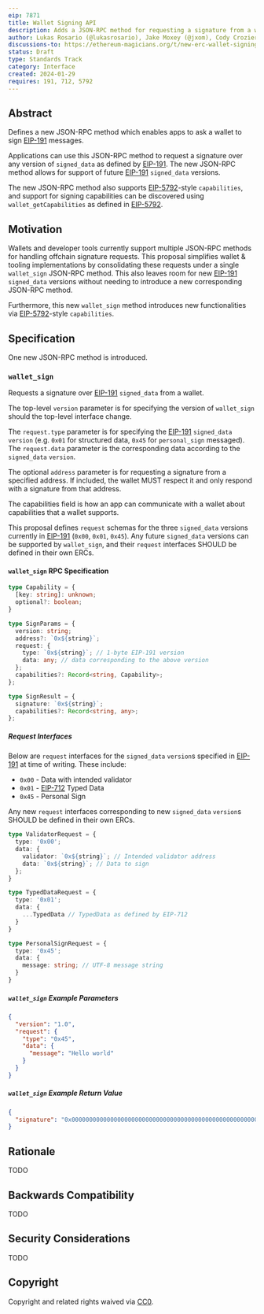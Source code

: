 ```yaml
---
eip: 7871
title: Wallet Signing API
description: Adds a JSON-RPC method for requesting a signature from a wallet
author: Lukas Rosario (@lukasrosario), Jake Moxey (@jxom), Cody Crozier (@wcrozier12), Conner Swenberg (@ilikesymmetry)
discussions-to: https://ethereum-magicians.org/t/new-erc-wallet-signing-api/22718
status: Draft
type: Standards Track
category: Interface
created: 2024-01-29
requires: 191, 712, 5792
---
```


## Abstract

Defines a new JSON-RPC method which enables apps to ask a wallet to sign [EIP-191](./eip-191.md) messages.

Applications can use this JSON-RPC method to request a signature over any version of `signed_data` as defined by [EIP-191](./eip-191.md). The new JSON-RPC method allows for support of future [EIP-191](./eip-191.md) `signed_data` versions.

The new JSON-RPC method also supports [EIP-5792](./eip-5792.md)-style `capabilities`, and support for signing capabilities can be discovered using `wallet_getCapabilities` as defined in [EIP-5792](./eip-5792.md).

## Motivation

Wallets and developer tools currently support multiple JSON-RPC methods for handling offchain signature requests. This proposal simplifies wallet & tooling implementations by consolidating these requests under a single `wallet_sign` JSON-RPC method. This also leaves room for new [EIP-191](./eip-191.md) `signed_data` versions without needing to introduce a new corresponding JSON-RPC method.

Furthermore, this new `wallet_sign` method introduces new functionalities via [EIP-5792](./eip-5792.md)-style `capabilities`.

## Specification

One new JSON-RPC method is introduced.

### `wallet_sign`

Requests a signature over [EIP-191](./eip-191.md) `signed_data` from a wallet.

The top-level `version` parameter is for specifying the version of `wallet_sign` should the top-level interface change.

The `request.type` parameter is for specifying the [EIP-191](./eip-191.md) `signed_data` `version` (e.g. `0x01` for structured data, `0x45` for `personal_sign` messaged). The `request.data` parameter is the corresponding data according to the `signed_data` `version`.

The optional `address` parameter is for requesting a signature from a specified address. If included, the wallet MUST respect it and only respond with a signature from that address.

The capabilities field is how an app can communicate with a wallet about capabilities that a wallet supports.

This proposal defines `request` schemas for the three `signed_data` versions currently in [EIP-191](./eip-191.md) (`0x00`, `0x01`, `0x45`). Any future `signed_data` versions can be supported by `wallet_sign`, and their `request` interfaces SHOULD be defined in their own ERCs.

#### `wallet_sign` RPC Specification

```typescript
type Capability = {
  [key: string]: unknown;
  optional?: boolean;
}

type SignParams = {
  version: string;
  address?: `0x${string}`;
  request: {
    type: `0x${string}`; // 1-byte EIP-191 version
    data: any; // data corresponding to the above version
  };
  capabilities?: Record<string, Capability>;
};

type SignResult = {
  signature: `0x${string}`;
  capabilities?: Record<string, any>;
};
```

##### Request Interfaces

Below are `request` interfaces for the `signed_data` `version`s specified in [EIP-191](./eip-191.md) at time of writing. These include:
* `0x00` - Data with intended validator
* `0x01` - [EIP-712](./eip-712.md) Typed Data
* `0x45` - Personal Sign

Any new `request` interfaces corresponding to new `signed_data` `version`s SHOULD be defined in their own ERCs.

```typescript
type ValidatorRequest = {
  type: '0x00';
  data: {
    validator: `0x${string}`; // Intended validator address
    data: `0x${string}`; // Data to sign
  };
}

type TypedDataRequest = {
  type: '0x01';
  data: {
    ...TypedData // TypedData as defined by EIP-712
  }
}

type PersonalSignRequest = {
  type: '0x45';
  data: {
    message: string; // UTF-8 message string
  }
}
```

##### `wallet_sign` Example Parameters

```json
{
  "version": "1.0",
  "request": {
    "type": "0x45",
    "data": {
      "message": "Hello world"
    }
  }
}
```

##### `wallet_sign` Example Return Value

```json
{
  "signature": "0x00000000000000000000000000000000000000000000000000000000000000000e670ec64341771606e55d6b4ca35a1a6b75ee3d5145a99d05921026d1527331",
}
```

## Rationale

TODO

## Backwards Compatibility

TODO

## Security Considerations

TODO

## Copyright

Copyright and related rights waived via [CC0](../LICENSE.md).
